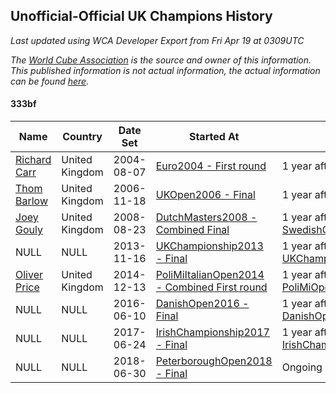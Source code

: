 ## Unofficial-Official UK Champions History

*Last updated using WCA Developer Export from Fri Apr 19 at 0309UTC*

*The [World Cube Association](https://www.worldcubeassociation.org) is the source and owner of this information. This published information is not actual information, the actual information can be found [here](https://www.worldcubeassociation.org/results).*

#### 333bf

|Name|Country|Date Set|Started At|Ended At|Days Held|  
|--|--|--|--|--|--|  
|[Richard Carr](https://www.worldcubeassociation.org/persons/2004CARR01)|United Kingdom|2004-08-07|[Euro2004 - First round](https://www.worldcubeassociation.org/competitions/Euro2004/results/all#e333bf_1)|1 year after [Euro2004](https://www.worldcubeassociation.org/competitions/Euro2004/results/all#e333bf_1)|365|  
|[Thom Barlow](https://www.worldcubeassociation.org/persons/2006BARL01)|United Kingdom|2006-11-18|[UKOpen2006 - Final](https://www.worldcubeassociation.org/competitions/UKOpen2006/results/all#e333bf_f)|1 year after [UKOpen2006](https://www.worldcubeassociation.org/competitions/UKOpen2006/results/all#e333bf_f)|365|  
|[Joey Gouly](https://www.worldcubeassociation.org/persons/2007GOUL01)|United Kingdom|2008-08-23|[DutchMasters2008 - Combined Final](https://www.worldcubeassociation.org/competitions/DutchMasters2008/results/all#e333bf_c)|1 year after [SwedishChampionship2012](https://www.worldcubeassociation.org/competitions/SwedishChampionship2012/results/all#e333bf_1)|1870|  
|NULL|NULL|2013-11-16|[UKChampionship2013 - Final](https://www.worldcubeassociation.org/competitions/UKChampionship2013/results/all#e333bf_f)|1 year after [UKChampionship2013](https://www.worldcubeassociation.org/competitions/UKChampionship2013/results/all#e333bf_f)|365|  
|[Oliver Price](https://www.worldcubeassociation.org/persons/2014PRIC01)|United Kingdom|2014-12-13|[PoliMiItalianOpen2014 - Combined First round](https://www.worldcubeassociation.org/competitions/PoliMiItalianOpen2014/results/all#e333bf_d)|1 year after [PoliMiOpen2015](https://www.worldcubeassociation.org/competitions/PoliMiOpen2015/results/all#e333bf_f)|534|  
|NULL|NULL|2016-06-10|[DanishOpen2016 - Final](https://www.worldcubeassociation.org/competitions/DanishOpen2016/results/all#e333bf_f)|1 year after [DanishOpen2016](https://www.worldcubeassociation.org/competitions/DanishOpen2016/results/all#e333bf_f)|365|  
|NULL|NULL|2017-06-24|[IrishChampionship2017 - Final](https://www.worldcubeassociation.org/competitions/IrishChampionship2017/results/all#e333bf_f)|1 year after [IrishChampionship2017](https://www.worldcubeassociation.org/competitions/IrishChampionship2017/results/all#e333bf_f)|365|  
|NULL|NULL|2018-06-30|[PeterboroughOpen2018 - Final](https://www.worldcubeassociation.org/competitions/PeterboroughOpen2018/results/all#e333bf_f)|Ongoing|292|  
